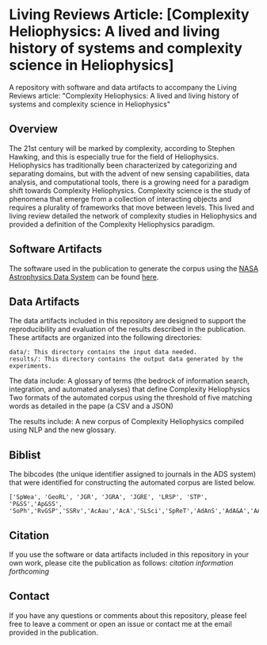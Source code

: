 # Living Reviews Article: [Complexity Heliophysics: A lived and living history of systems and complexity science in Heliophysics]

A repository with software and data artifacts to accompany the Living Reviews article: "Complexity Heliophysics: A lived and living history of systems and complexity science in Heliophysics"

## Overview

The 21st century will be marked by complexity, according to Stephen Hawking, and this is especially true for the field of Heliophysics. Heliophysics has traditionally been characterized by categorizing and separating domains, but with the advent of new sensing capabilities, data analysis, and computational tools, there is a growing need for a paradigm shift towards Complexity Heliophysics. Complexity science is the study of phenomena that emerge from a collection of interacting objects and requires a plurality of frameworks that move between levels. This lived and living review detailed the network of complexity studies in Heliophysics and provided a definition of the Complexity Heliophysics paradigm. 


## Software Artifacts

The software used in the publication to generate the corpus using the [NASA Astrophysics Data System](https://ui.adsabs.harvard.edu/) can be found [here](https://github.com/rmcgranaghan/Helio-KNOW/tree/main/utils).

## Data Artifacts

The data artifacts included in this repository are designed to support the reproducibility and evaluation of the results described in the publication. These artifacts are organized into the following directories:

    data/: This directory contains the input data needed.
    results/: This directory contains the output data generated by the experiments.

The data include: 
    A glossary of terms (the bedrock of information search, integration, and automated analyses) that define Complexity Heliophysics
    Two formats of the automated corpus using the threshold of five matching words as detailed in the pape (a CSV and a JSON) 

The results include: A new corpus of Complexity Heliophysics compiled using NLP and the new glossary. 

## Biblist
The bibcodes (the unique identifier assigned to journals in the ADS system) that were identified for constructing the automated corpus are listed below. 
```
['SpWea', 'GeoRL', 'JGR', 'JGRA', 'JGRE', 'LRSP', 'STP', 'P&SS','Ap&SS', 'SoPh','RvGSP','SSRv','AcAau','AcA','SLSci','SpReT','AdAnS','AdA&A','AASP','AdAp','AdAtS','AdGeo','AdSpR','ASPRv','AurPh','JComp','JPCom','Cmplx','LRCA','ApL','ASPRv','PLoSO','E&SS']
```

## Citation

If you use the software or data artifacts included in this repository in your own work, please cite the publication as follows:
*citation information forthcoming*

## Contact

If you have any questions or comments about this repository, please feel free to leave a comment or open an issue or contact me at the email provided in the publication. 

